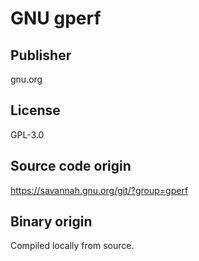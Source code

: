 # GNU gperf

## Publisher

gnu.org

## License

GPL-3.0

## Source code origin

https://savannah.gnu.org/git/?group=gperf

## Binary origin

Compiled locally from source.
